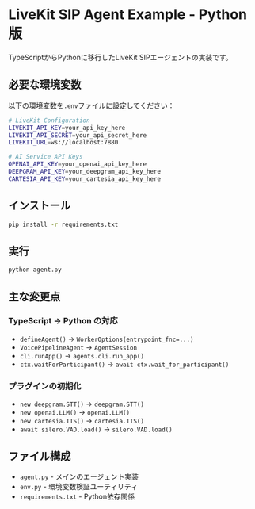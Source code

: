# LiveKit SIP Agent Example - Python版

TypeScriptからPythonに移行したLiveKit SIPエージェントの実装です。

## 必要な環境変数

以下の環境変数を`.env`ファイルに設定してください：

```bash
# LiveKit Configuration
LIVEKIT_API_KEY=your_api_key_here
LIVEKIT_API_SECRET=your_api_secret_here
LIVEKIT_URL=ws://localhost:7880

# AI Service API Keys
OPENAI_API_KEY=your_openai_api_key_here
DEEPGRAM_API_KEY=your_deepgram_api_key_here
CARTESIA_API_KEY=your_cartesia_api_key_here
```

## インストール

```bash
pip install -r requirements.txt
```

## 実行

```bash
python agent.py
```

## 主な変更点

### TypeScript → Python の対応

- `defineAgent()` → `WorkerOptions(entrypoint_fnc=...)`
- `VoicePipelineAgent` → `AgentSession`
- `cli.runApp()` → `agents.cli.run_app()`
- `ctx.waitForParticipant()` → `await ctx.wait_for_participant()`

### プラグインの初期化

- `new deepgram.STT()` → `deepgram.STT()`
- `new openai.LLM()` → `openai.LLM()`
- `new cartesia.TTS()` → `cartesia.TTS()`
- `await silero.VAD.load()` → `silero.VAD.load()`

## ファイル構成

- `agent.py` - メインのエージェント実装
- `env.py` - 環境変数検証ユーティリティ
- `requirements.txt` - Python依存関係
